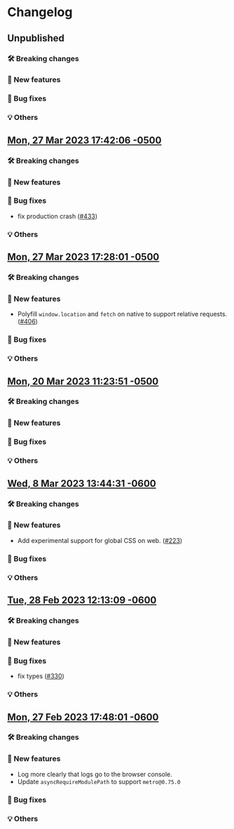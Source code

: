 # Changelog

## Unpublished

### 🛠 Breaking changes

### 🎉 New features

### 🐛 Bug fixes

### 💡 Others

## [Mon, 27 Mar 2023 17:42:06 -0500](https://github.com/expo/router/commit/52deb844568548eb6be0a217b7f0c7cbdf97ba89)

### 🛠 Breaking changes

### 🎉 New features

### 🐛 Bug fixes

- fix production crash ([#433](https://github.com/expo/router/issues/433))

### 💡 Others

## [Mon, 27 Mar 2023 17:28:01 -0500](https://github.com/expo/router/commit/8e9123dbe0b6b817f49be87e1f7215bcb8bbe368)

### 🛠 Breaking changes

### 🎉 New features

- Polyfill `window.location` and `fetch` on native to support relative requests. ([#406](https://github.com/expo/router/issues/406))

### 🐛 Bug fixes

### 💡 Others

## [Mon, 20 Mar 2023 11:23:51 -0500](https://github.com/expo/router/commit/ebba591b2e1cc30279da1309a8a77ce044dc18b9)

### 🛠 Breaking changes

### 🎉 New features

### 🐛 Bug fixes

### 💡 Others

## [Wed, 8 Mar 2023 13:44:31 -0600](https://github.com/expo/router/commit/847d4e0e958af928a8ed679ae7df8e352ffa00cb)

### 🛠 Breaking changes

### 🎉 New features

- Add experimental support for global CSS on web. ([#223](https://github.com/expo/router/issues/223))

### 🐛 Bug fixes

### 💡 Others

## [Tue, 28 Feb 2023 12:13:09 -0600](https://github.com/expo/router/commit/a61fe6dfed89f52d69fdd226278f58ec3a8dfa19)

### 🛠 Breaking changes

### 🎉 New features

### 🐛 Bug fixes

- fix types ([#330](https://github.com/expo/router/issues/330))

### 💡 Others

## [Mon, 27 Feb 2023 17:48:01 -0600](https://github.com/expo/router/commit/3b757523236e2f2f23d7c5b874155c806313eadc)

### 🛠 Breaking changes

### 🎉 New features

- Log more clearly that logs go to the browser console.
- Update `asyncRequireModulePath` to support `metro@0.75.0`

### 🐛 Bug fixes

### 💡 Others
